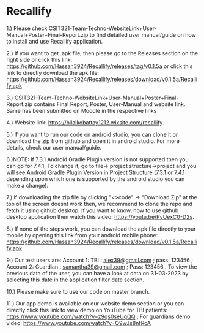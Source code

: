 # Recallify
1.) Please check CSIT321-Team-Techno-WebsiteLink+User-Manual+Poster+Final-Report.zip to find detailed user manual/guide on how to install and use Recallify application.   

2.) If you want to get .apk file, then please go to the Releases section on the right side or click this link: https://github.com/Hassan3924/Recallify/releases/tag/v0.1.5a or click this link to directly download the apk file: https://github.com/Hassan3924/Recallify/releases/download/v0.1.5a/Recallify.apk

3.) CSIT321-Team-Techno-WebsiteLink+User-Manual+Poster+Final-Report.zip contains Final Report, Poster, User-Manual and website link. Same has been submitted on Moodle in the respective links 

4.) Website link: https://bilalkobattay1212.wixsite.com/recallify. 

5.) If you want to run our code on android studio, you can clone it or download the zip from github and open it in android studio. For more details, check our user manual/guide. 

6.)NOTE: If 7.3.1 Android Gradle Plugin version is not supported then you can go for 7.4.1, To change it, go to file-> project structure->project and you will see Android Gradle Plugin Version in Project Structure (7.3.1 or 7.4.1 depending upon which one is supported by the android studio you can make a change).   

7.) If downloading the zip file by clicking "<>code" -> "Download Zip" at the top of the screen doesnt work then, we recommend to clone the repo and fetch it using github desktop. If you want to know, how to use github desktop application then watch this video: https://youtu.be/PvUexC0-D2s.  

8.) If none of the steps work, you can download the apk file directly to your mobile by opening this link from your android mobile phone: https://github.com/Hassan3924/Recallify/releases/download/v0.1.5a/Recallify.apk

9.) Our test users are: Account 1: TBI : alex39@gmail.com ; pass: 123456 ; Account 2: Guardian :  samantha39@gmail.com ; Pass: 123456 . To view the previous data of the user, you can have a look at data on 31-03-2023 by selecting this date in the application filter date section.     

10.) Please make sure to use our code on master branch. 

11.) Our app demo is available on our website demo section or you can directly click this link to view demo on YouTube for TBI patients: https://www.youtube.com/watch?v=z9qs0seUqQQ ; For guardians demo video: https://www.youtube.com/watch?v=Q9wJs8nfRcA
